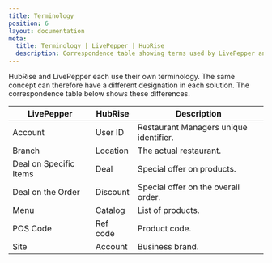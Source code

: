 ```yaml
---
title: Terminology
position: 6
layout: documentation
meta:
  title: Terminology | LivePepper | HubRise
  description: Correspondence table showing terms used by LivePepper and those used on HubRise for the same concept. Connect apps and synchronise your data.
---
```


HubRise and LivePepper each use their own terminology. The same concept can therefore have a different designation in each solution. The correspondence table below shows these differences.

| LivePepper             | HubRise  | Description                            |
| ---------------------- | -------- | -------------------------------------- |
| Account                | User ID  | Restaurant Managers unique identifier. |
| Branch                 | Location | The actual restaurant.                 |
| Deal on Specific Items | Deal     | Special offer on products.             |
| Deal on the Order      | Discount | Special offer on the overall order.    |
| Menu                   | Catalog  | List of products.                      |
| POS Code               | Ref code | Product code.                          |
| Site                   | Account  | Business brand.                        |

